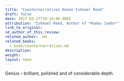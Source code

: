 ```yaml
---
title: "Counternarratives Keene Ishmael Reed"
draft: false
date: 2017-03-27T19:19:00.000Z
attribution: "Ishmael Reed, Author of *Mumbo Jumbo*"
link_to_original:
nd_author_of_this_review:
related_author: .md
related_books:
  - book/counternarratives.md
description:
weight:
layout: none
---
```

Genius – brilliant, polished and of considerable depth.

